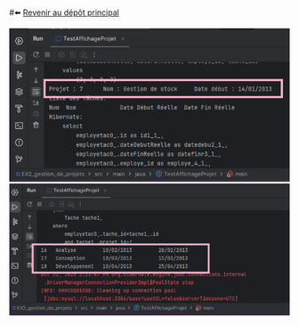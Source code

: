 #⬅️ [Revenir au dépôt principal](github.com/KAWTAR-TNS/Evaluation-1-Architecture-Microservices-)





![](/docs/result1.png)
![](/docs/result2.png)
